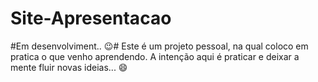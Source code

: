# Site-Apresentacao
#Em desenvolviment.. 😉#
Este é um projeto pessoal, na qual coloco em pratica o que venho aprendendo.
 A intenção aqui é praticar e deixar a mente fluir novas ideias... 😄
